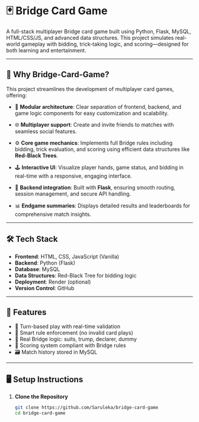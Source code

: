 # 🃏 Bridge Card Game

A full-stack multiplayer Bridge card game built using Python, Flask, MySQL, HTML/CSS/JS, and advanced data structures. This project simulates real-world gameplay with bidding, trick-taking logic, and scoring—designed for both learning and entertainment.

---

## 🚀 Why Bridge-Card-Game?

This project streamlines the development of multiplayer card games, offering:

- 🧩 **Modular architecture**: Clear separation of frontend, backend, and game logic components for easy customization and scalability.

- 🌐 **Multiplayer support**: Create and invite friends to matches with seamless social features.

- ⚙️ **Core game mechanics**: Implements full Bridge rules including bidding, trick evaluation, and scoring using efficient data structures like **Red-Black Trees**.

- 🕹️ **Interactive UI**: Visualize player hands, game status, and bidding in real-time with a responsive, engaging interface.

- 🚀 **Backend integration**: Built with **Flask**, ensuring smooth routing, session management, and secure API handling.

- 📊 **Endgame summaries**: Displays detailed results and leaderboards for comprehensive match insights.

---

## 🛠️ Tech Stack

- **Frontend**: HTML, CSS, JavaScript (Vanilla)
- **Backend**: Python (Flask)
- **Database**: MySQL
- **Data Structures**: Red-Black Tree for bidding logic
- **Deployment**: Render (optional)
- **Version Control**: GitHub

---


## 🧪 Features

- 🔄 Turn-based play with real-time validation
- 🧠 Smart rule enforcement (no invalid card plays)
- 📖 Real Bridge logic: suits, trump, declarer, dummy
- 🧮 Scoring system compliant with Bridge rules
- 🗃️ Match history stored in MySQL

---

## 🖥️ Setup Instructions

1. **Clone the Repository**  
   ```bash
   git clone https://github.com/Saruleka/bridge-card-game
   cd bridge-card-game
